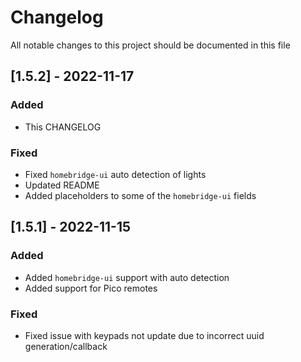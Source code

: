 # Changelog
All notable changes to this project should be documented in this file

## [1.5.2] - 2022-11-17
### Added
 - This CHANGELOG
### Fixed
 - Fixed `homebridge-ui` auto detection of lights
 - Updated README
 - Added placeholders to some of the `homebridge-ui` fields

 ## [1.5.1] - 2022-11-15
 ### Added
 - Added `homebridge-ui` support with auto detection
 - Added support for Pico remotes
 ### Fixed
 - Fixed issue with keypads not update due to incorrect uuid generation/callback
